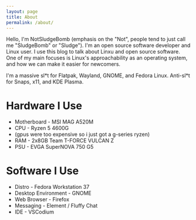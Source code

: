 ```yaml
---
layout: page
title: About
permalink: /about/
---
```

Hello, I'm NotSludgeBomb (emphasis on the "Not", people tend to just call me "SludgeBomb" or "Sludge").
I'm an open source software developer and Linux user. I use this blog to talk about Linxu and open
source software. One of my main focuses is Linux's approachability as an operating system, and how we 
can make it easier for newcomers.

I'm a massive sl\*t for Flatpak, Wayland, GNOME, and Fedora Linux. Anti-sl\*t for Snaps, x11, and
KDE Plasma.

# Hardware I Use

* Motherboard - MSI MAG A520M
* CPU - Ryzen 5 4600G
* (gpus were too expensive so i just got a g-series ryzen)
* RAM - 2x8GB Team T-FORCE VULCAN Z
* PSU - EVGA SuperNOVA 750 G5

# Software I Use

* Distro - Fedora Workstation 37
* Desktop Environment - GNOME
* Web Browser - Firefox
* Messaging - Element / Fluffy Chat
* IDE - VSCodium
